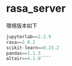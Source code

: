 # rasa_server  
環境版本如下
```py
jupyterlab==2.2.9
rasa==2.0.2
scikit-learn==0.23.2
pandas==1.1.3
altair==4.1.0````

